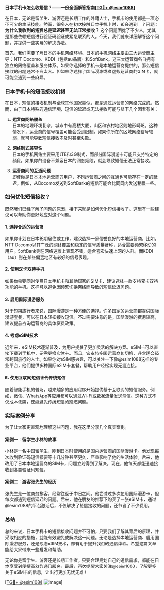 **日本手机卡怎么收短信？——一份全面解答指南[[TG💪+ @esim1088](https://t.me/s/esim1088)]**

在日本，无论是留学生、游客还是长期工作的外籍人士，手机卡的使用都是一项必不可少的生活技能。然而，很多人在初次接触日本手机卡时，都会遇到一个问题：**为什么我收到的短信总是延迟甚至无法正常接收？** 这个问题困扰了不少人，尤其是那些依赖短信进行验证码验证或紧急联系的人。今天，我们就来详细解答这个问题，并提供一些实用的解决办法。

首先，我们需要了解日本的手机网络环境。日本的手机网络主要由三大运营商主导：NTT Docomo、KDDI（包括au品牌）和SoftBank。这三大运营商各自拥有独立的网络覆盖和服务体系。如果你选择的手机卡是本地运营商提供的，那么短信接收的问题通常不会太大。但如果你选择了国际漫游或者虚拟运营商的SIM卡，就可能会遇到一些麻烦。

### 日本手机卡的短信接收机制

在日本，短信的接收机制与全球其他国家类似，都是通过运营商的网络完成的。然而，由于日本特殊的通信环境，短信的延迟或无法接收可能与以下几个因素有关：

1. **运营商网络覆盖**  
   日本的地理环境复杂，城市中有高楼大厦，山区和农村地区则地形崎岖。这种情况下，运营商的信号覆盖可能会受到限制。如果你所在的区域网络信号较弱，就可能导致短信接收不及时甚至失败。

2. **网络制式兼容性**  
   日本的手机网络主要采用LTE和3G制式，而部分国际漫游卡可能只支持特定的频段。如果你的设备不兼容日本的网络频段，就会导致短信无法正常接收。

3. **运营商间的互通问题**  
   即使你是日本本地运营商的用户，不同运营商之间的互通也可能存在一定的延迟。例如，从Docomo发送到SoftBank的短信可能会比同网内发送稍慢一些。

### 如何优化短信接收？

既然我们已经了解了问题的原因，接下来就是如何优化短信接收了。这里有一些建议可以帮助你更好地应对这个问题。

#### 1. 选择合适的运营商
如果你计划在日本长期居住或工作，建议选择一家信誉良好的本地运营商。比如，NTT Docomo以其广泛的网络覆盖和稳定的信号质量著称，适合需要频繁移动的用户。SoftBank则在网络速度上表现不错，适合喜欢快速上网的人群。而KDDI（au）则在某些偏远地区有较好的信号表现。

#### 2. 使用双卡双待手机
如果你需要同时使用日本手机卡和其他国家的SIM卡，建议选择一款支持双卡双待功能的手机。这样可以避免因频繁切换网络而导致的短信延迟问题。

#### 3. 启用国际漫游服务
对于短期旅行者来说，国际漫游是一种方便的选择。许多国家的运营商都提供国际漫游套餐，可以在日本轻松接收短信。不过需要注意的是，国际漫游的费用较高，建议提前咨询运营商的具体资费政策。

#### 4. 考虑eSIM技术
近年来，eSIM技术逐渐普及，为用户提供了更加灵活的解决方案。eSIM卡可以直接下载到手机中，无需更换实体卡。而且，它支持多国运营商的切换，非常适合经常跨国旅行的人士。如果你对eSIM感兴趣，可以关注一下像@esim1088这样的专业平台，他们提供多种国际eSIM卡套餐，帮助用户轻松实现无缝连接。

#### 5. 使用互联网短信替代传统短信
随着智能手机的普及，越来越多的应用程序开始提供基于互联网的短信服务。例如，微信、WhatsApp等应用都可以通过Wi-Fi或数据流量发送短信。这种方式不仅成本低廉，还能避免传统短信的延迟问题。

### 实际案例分享

为了让大家更直观地理解这些问题，我在这里分享几个真实案例。

#### 案例一：留学生小林的故事
小林是一名中国留学生，刚到日本时使用的是国内运营商的国际漫游卡。他发现每次收到验证码短信都要等十几分钟甚至更久，严重影响了他的生活体验。后来，他改用了日本本地运营商的SIM卡，问题立刻得到了解决。现在，他每天都能迅速接收到各类验证码短信。

#### 案例二：游客张先生的经历
张先生是一位商务旅客，经常往返于中日之间。他尝试过多次使用国际漫游卡，但每次都遇到短信延迟的问题。后来，他在朋友的推荐下购买了一张eSIM卡，通过@esim1088的平台激活后，不仅解决了短信接收的问题，还节省了不少费用。

### 总结

总的来说，日本手机卡的短信接收问题并不可怕，只要我们了解其背后的原理，并采取相应的措施，就能有效避免或解决这一问题。无论是选择本地运营商、启用国际漫游服务，还是考虑eSIM技术，都有助于提升我们的通信体验。希望这篇文章能给大家带来一些启发和帮助。

无论你是留学生、游客还是长期工作者，只要合理规划自己的通信需求，都能在日本享受到便捷高效的通讯服务。最后，再次提醒大家关注@esim1088，了解更多关于eSIM卡的信息，让出行更加无忧无虑！

[[TG💪+ @esim1088](https://t.me/s/esim1088) ![Image](https://i.postimg.cc/4NQfJmqS/Snipaste-2025-05-13-00-14-12.png)]